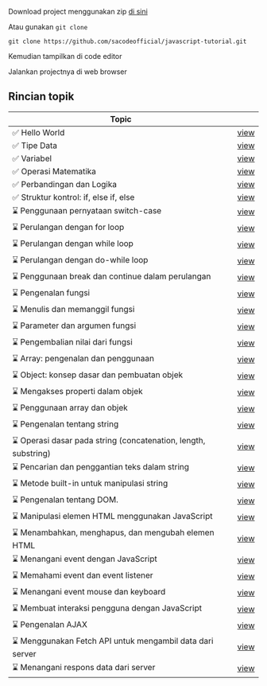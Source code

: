 Download project menggunakan zip <a href='https://github.com/sacodeofficial/javascript-tutorial/archive/refs/heads/main.zip'>di sini </a>

Atau gunakan `git clone`

```
git clone https://github.com/sacodeofficial/javascript-tutorial.git
```

Kemudian tampilkan di code editor

Jalankan projectnya di web browser

## Rincian topik

| Topic                                                           |                                                                                                                       |
| --------------------------------------------------------------- | --------------------------------------------------------------------------------------------------------------------- |
| ✅ Hello World                                                  | <a href='https://github.com/sacodeofficial/javascript-tutorial/blob/main/hello-world/index.html'>view</a>             |
| ✅ Tipe Data                                                    | <a href='https://github.com/sacodeofficial/javascript-tutorial/blob/main/tipe-data/index.html'>view</a>               |
| ✅ Variabel                                                     | <a href='https://github.com/sacodeofficial/javascript-tutorial/blob/main/variable/index.html'>view</a>                |
| ✅ Operasi Matematika                                           | <a href='https://github.com/sacodeofficial/javascript-tutorial/blob/main/operasi-matematika/index.html'>view</a>      |
| ✅ Perbandingan dan Logika                                      | <a href='https://github.com/sacodeofficial/javascript-tutorial/blob/main/perbandingan-logika/index.html'>view</a>     |
| ✅ Struktur kontrol: if, else if, else                          | <a href='https://github.com/sacodeofficial/javascript-tutorial/blob/main/if-elseif-else/if-elseif-else.html'>view</a> |
| ⌛ Penggunaan pernyataan switch-case                            | <a href='#'>view</a>                                                                                                  |
| ⌛ Perulangan dengan for loop                                   | <a href='#'>view</a>                                                                                                  |
| ⌛ Perulangan dengan while loop                                 | <a href='#'>view</a>                                                                                                  |
| ⌛ Perulangan dengan do-while loop                              | <a href='#'>view</a>                                                                                                  |
| ⌛ Penggunaan break dan continue dalam perulangan               | <a href='#'>view</a>                                                                                                  |
| ⌛ Pengenalan fungsi                                            | <a href='#'>view</a>                                                                                                  |
| ⌛ Menulis dan memanggil fungsi                                 | <a href='#'>view</a>                                                                                                  |
| ⌛ Parameter dan argumen fungsi                                 | <a href='#'>view</a>                                                                                                  |
| ⌛ Pengembalian nilai dari fungsi                               | <a href='#'>view</a>                                                                                                  |
| ⌛ Array: pengenalan dan penggunaan                             | <a href='#'>view</a>                                                                                                  |
| ⌛ Object: konsep dasar dan pembuatan objek                     | <a href='#'>view</a>                                                                                                  |
| ⌛ Mengakses properti dalam objek                               | <a href='#'>view</a>                                                                                                  |
| ⌛ Penggunaan array dan objek                                   | <a href='#'>view</a>                                                                                                  |
| ⌛ Pengenalan tentang string                                    | <a href='#'>view</a>                                                                                                  |
| ⌛ Operasi dasar pada string (concatenation, length, substring) | <a href='#'>view</a>                                                                                                  |
| ⌛ Pencarian dan penggantian teks dalam string                  | <a href='#'>view</a>                                                                                                  |
| ⌛ Metode built-in untuk manipulasi string                      | <a href='#'>view</a>                                                                                                  |
| ⌛ Pengenalan tentang DOM.                                      | <a href='#'>view</a>                                                                                                  |
| ⌛ Manipulasi elemen HTML menggunakan JavaScript                | <a href='#'>view</a>                                                                                                  |
| ⌛ Menambahkan, menghapus, dan mengubah elemen HTML             | <a href='#'>view</a>                                                                                                  |
| ⌛ Menangani event dengan JavaScript                            | <a href='#'>view</a>                                                                                                  |
| ⌛ Memahami event dan event listener                            | <a href='#'>view</a>                                                                                                  |
| ⌛ Menangani event mouse dan keyboard                           | <a href='#'>view</a>                                                                                                  |
| ⌛ Membuat interaksi pengguna dengan JavaScript                 | <a href='#'>view</a>                                                                                                  |
| ⌛ Pengenalan AJAX                                              | <a href='#'>view</a>                                                                                                  |
| ⌛ Menggunakan Fetch API untuk mengambil data dari server       | <a href='#'>view</a>                                                                                                  |
| ⌛ Menangani respons data dari server                           | <a href='#'>view</a>                                                                                                  |

